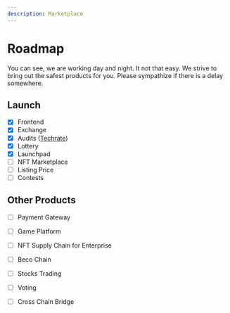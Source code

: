 ```yaml
---
description: Marketplace
---
```


# Roadmap

You can see, we are working day and night. It not that easy. We strive to bring out the safest products for you. Please sympathize if there is a delay somewhere.

## Launch

* [x] Frontend
* [x] Exchange
* [x] Audits \([Techrate](https://github.com/TechRate/Smart-Contract-Audits/blob/main/Becoswap.pdf)\)
* [x] Lottery
* [x] Launchpad
* [ ] NFT Marketplace
* [ ] Listing Price
* [ ] Contests

## Other Products

* [ ] Payment Gateway
* [ ] Game Platform
* [ ] NFT Supply Chain for Enterprise
* [ ] Beco Chain
* [ ] Stocks Trading
* [ ] Voting
* [ ] Cross Chain Bridge

